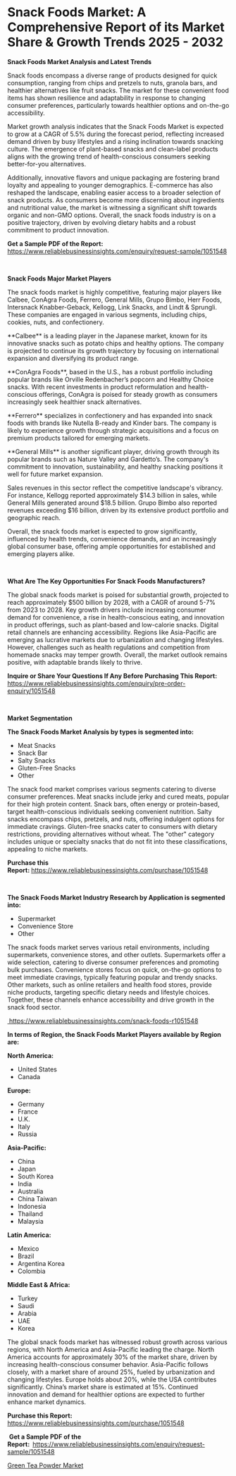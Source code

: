 <p><h1>Snack Foods Market: A Comprehensive Report of its Market Share & Growth Trends 2025 - 2032</h1></p><p><strong>Snack Foods Market Analysis and Latest Trends</strong></p>
<p><p>Snack foods encompass a diverse range of products designed for quick consumption, ranging from chips and pretzels to nuts, granola bars, and healthier alternatives like fruit snacks. The market for these convenient food items has shown resilience and adaptability in response to changing consumer preferences, particularly towards healthier options and on-the-go accessibility.</p><p>Market growth analysis indicates that the Snack Foods Market is expected to grow at a CAGR of 5.5% during the forecast period, reflecting increased demand driven by busy lifestyles and a rising inclination towards snacking culture. The emergence of plant-based snacks and clean-label products aligns with the growing trend of health-conscious consumers seeking better-for-you alternatives.</p><p>Additionally, innovative flavors and unique packaging are fostering brand loyalty and appealing to younger demographics. E-commerce has also reshaped the landscape, enabling easier access to a broader selection of snack products. As consumers become more discerning about ingredients and nutritional value, the market is witnessing a significant shift towards organic and non-GMO options. Overall, the snack foods industry is on a positive trajectory, driven by evolving dietary habits and a robust commitment to product innovation.</p></p>
<p><strong>Get a Sample PDF of the Report:&nbsp;</strong> <a href="https://www.reliablebusinessinsights.com/enquiry/request-sample/1051548?utm_campaign=2335&utm_medium=2&utm_source=Github&utm_content=ia&utm_term=07042025&utm_id=snack-foods">https://www.reliablebusinessinsights.com/enquiry/request-sample/1051548</a></p>
<p>&nbsp;</p>
<p><strong>Snack Foods Major Market Players</strong></p>
<p><p>The snack foods market is highly competitive, featuring major players like Calbee, ConAgra Foods, Ferrero, General Mills, Grupo Bimbo, Herr Foods, Intersnack Knabber-Geback, Kellogg, Link Snacks, and Lindt & Sprungli. These companies are engaged in various segments, including chips, cookies, nuts, and confectionery.</p><p>**Calbee** is a leading player in the Japanese market, known for its innovative snacks such as potato chips and healthy options. The company is projected to continue its growth trajectory by focusing on international expansion and diversifying its product range.</p><p>**ConAgra Foods**, based in the U.S., has a robust portfolio including popular brands like Orville Redenbacher’s popcorn and Healthy Choice snacks. With recent investments in product reformulation and health-conscious offerings, ConAgra is poised for steady growth as consumers increasingly seek healthier snack alternatives.</p><p>**Ferrero** specializes in confectionery and has expanded into snack foods with brands like Nutella B-ready and Kinder bars. The company is likely to experience growth through strategic acquisitions and a focus on premium products tailored for emerging markets.</p><p>**General Mills** is another significant player, driving growth through its popular brands such as Nature Valley and Gardetto’s. The company's commitment to innovation, sustainability, and healthy snacking positions it well for future market expansion.</p><p>Sales revenues in this sector reflect the competitive landscape's vibrancy. For instance, Kellogg reported approximately $14.3 billion in sales, while General Mills generated around $18.5 billion. Grupo Bimbo also reported revenues exceeding $16 billion, driven by its extensive product portfolio and geographic reach.</p><p>Overall, the snack foods market is expected to grow significantly, influenced by health trends, convenience demands, and an increasingly global consumer base, offering ample opportunities for established and emerging players alike.</p></p>
<p>&nbsp;</p>
<p><strong>What Are The Key Opportunities For Snack Foods Manufacturers?</strong></p>
<p><p>The global snack foods market is poised for substantial growth, projected to reach approximately $500 billion by 2028, with a CAGR of around 5-7% from 2023 to 2028. Key growth drivers include increasing consumer demand for convenience, a rise in health-conscious eating, and innovation in product offerings, such as plant-based and low-calorie snacks. Digital retail channels are enhancing accessibility. Regions like Asia-Pacific are emerging as lucrative markets due to urbanization and changing lifestyles. However, challenges such as health regulations and competition from homemade snacks may temper growth. Overall, the market outlook remains positive, with adaptable brands likely to thrive.</p></p>
<p><strong>Inquire or Share Your Questions If Any Before Purchasing This Report:</strong> <a href="https://www.reliablebusinessinsights.com/enquiry/pre-order-enquiry/1051548?utm_campaign=2335&utm_medium=2&utm_source=Github&utm_content=ia&utm_term=07042025&utm_id=snack-foods">https://www.reliablebusinessinsights.com/enquiry/pre-order-enquiry/1051548</a></p>
<p>&nbsp;</p>
<p><strong>Market Segmentation</strong></p>
<p><strong>The Snack Foods Market Analysis by types is segmented into:</strong></p>
<p><ul><li>Meat Snacks</li><li>Snack Bar</li><li>Salty Snacks</li><li>Gluten-Free Snacks</li><li>Other</li></ul></p>
<p><p>The snack food market comprises various segments catering to diverse consumer preferences. Meat snacks include jerky and cured meats, popular for their high protein content. Snack bars, often energy or protein-based, target health-conscious individuals seeking convenient nutrition. Salty snacks encompass chips, pretzels, and nuts, offering indulgent options for immediate cravings. Gluten-free snacks cater to consumers with dietary restrictions, providing alternatives without wheat. The "other" category includes unique or specialty snacks that do not fit into these classifications, appealing to niche markets.</p></p>
<p><strong>Purchase this Report:&nbsp;</strong><a href="https://www.reliablebusinessinsights.com/purchase/1051548?utm_campaign=2335&utm_medium=2&utm_source=Github&utm_content=ia&utm_term=07042025&utm_id=snack-foods">https://www.reliablebusinessinsights.com/purchase/1051548</a></p>
<p>&nbsp;</p>
<p><strong>The Snack Foods Market Industry Research by Application is segmented into:</strong></p>
<p><ul><li>Supermarket</li><li>Convenience Store</li><li>Other</li></ul></p>
<p><p>The snack foods market serves various retail environments, including supermarkets, convenience stores, and other outlets. Supermarkets offer a wide selection, catering to diverse consumer preferences and promoting bulk purchases. Convenience stores focus on quick, on-the-go options to meet immediate cravings, typically featuring popular and trendy snacks. Other markets, such as online retailers and health food stores, provide niche products, targeting specific dietary needs and lifestyle choices. Together, these channels enhance accessibility and drive growth in the snack food sector.</p></p>
<p><a href="https://www.reliablebusinessinsights.com/snack-foods-r1051548?utm_campaign=2335&utm_medium=2&utm_source=Github&utm_content=ia&utm_term=07042025&utm_id=snack-foods">&nbsp;https://www.reliablebusinessinsights.com/snack-foods-r1051548</a></p>
<p><strong>In terms of Region, the Snack Foods Market Players available by Region are:</strong></p>
<p>
    <p> <strong> North America: </strong>
        <ul>
            <li>United States</li>
            <li>Canada</li>
        </ul>
        </p> 
    <p> <strong> Europe: </strong>
        <ul>
            <li>Germany</li>
            <li>France</li>
            <li>U.K.</li>
            <li>Italy</li>
            <li>Russia</li>
        </ul>
        </p> 
    <p> <strong> Asia-Pacific: </strong>
        <ul>
            <li>China</li>
            <li>Japan</li>
            <li>South Korea</li>
            <li>India</li>
            <li>Australia</li>
            <li>China Taiwan</li>
            <li>Indonesia</li>
            <li>Thailand</li>
            <li>Malaysia</li>
        </ul>
        </p> 
    <p> <strong> Latin America: </strong>
        <ul>
            <li>Mexico</li>
            <li>Brazil</li>
            <li>Argentina Korea</li>
            <li>Colombia</li>
        </ul>
        </p> 
    <p> <strong> Middle East & Africa: </strong>
        <ul>
            <li>Turkey</li>
            <li>Saudi</li>
            <li>Arabia</li>
            <li>UAE</li>
            <li>Korea</li>
        </ul>
    </p>
    </p>
<p><p>The global snack foods market has witnessed robust growth across various regions, with North America and Asia-Pacific leading the charge. North America accounts for approximately 30% of the market share, driven by increasing health-conscious consumer behavior. Asia-Pacific follows closely, with a market share of around 25%, fueled by urbanization and changing lifestyles. Europe holds about 20%, while the USA contributes significantly. China’s market share is estimated at 15%. Continued innovation and demand for healthier options are expected to further enhance market dynamics.</p></p>
<p><strong>Purchase this Report: </strong><a href="https://www.reliablebusinessinsights.com/purchase/1051548?utm_campaign=2335&utm_medium=2&utm_source=Github&utm_content=ia&utm_term=07042025&utm_id=snack-foods">https://www.reliablebusinessinsights.com/purchase/1051548</a></p>
<p>&nbsp;<strong>Get a Sample PDF of the Report:&nbsp;&nbsp;</strong><a href="https://www.reliablebusinessinsights.com/enquiry/request-sample/1051548?utm_campaign=2335&utm_medium=2&utm_source=Github&utm_content=ia&utm_term=07042025&utm_id=snack-foods">https://www.reliablebusinessinsights.com/enquiry/request-sample/1051548</a></p>
<p><strong></strong></p>
<p><p><a href="https://github.com/norbeludie83/Market-Research-Report-List-1/blob/main/green-tea-powder-market.md?utm_campaign=2335&utm_medium=2&utm_source=Github&utm_content=ia&utm_term=07042025&utm_id=snack-foods">Green Tea Powder Market</a></p></p>
